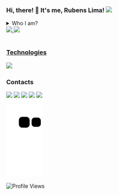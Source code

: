 ### Hi, there! 🚀 It's me, Rubens Lima! <img src="https://media.giphy.com/media/ZbNJojSbuJvIIVGl2t/giphy.gif" width="30">
    
<details>
    <summary>
         Who I am?
    </summary>
    
🏡 I'm Brazilian, I live in Ceará.<br>
🏢 I'm majoring in Information Systems (IFCE)<br>
:mortar_board: I am currently in the 5th semester<br>
📚 I'm mainly studying Node.Js and Express<br>
✏️ I'm also studying ReactJS<br>
:clapper: I would talk for hours about cinema and geek culture<br>
:speech_balloon: If you have any questions or just want to talk about programming, get in touch!<br>
</details>


<div align="left">
  <a href="https://github.com/RubensLFerreira">
  <img height="150em" src="https://github-readme-stats.vercel.app/api?username=RubensLFerreira&show_icons=true&theme=aura&hide_border=true&bg_color=0D1117&include_all_commits=true&count_private=true"/>
  <img height="150em" src="https://github-readme-stats.vercel.app/api/top-langs/?username=RubensLFerreira&layout=compact&langs_count=7&theme=aura&hide_border=true&bg_color=0D1117"/>
</div>

<div style="display: inline_block" border: "1px solid orange"><br>
    <h3>Technologies</h3>
</div>

<div>
    <!-- <kbd>
    <kbd>Front-end && Back-end</kbd>
    <br>
    <br>
     <img align="center" alt="Rubens-HTML" height="30" width="40" src="https://raw.githubusercontent.com/devicons/devicon/master/icons/html5/html5-original.svg">
    <img align="center" alt="Rubens-CSS" height="30" width="40" src="https://raw.githubusercontent.com/devicons/devicon/master/icons/css3/css3-original.svg">
    <img align="center" alt="Rubens-Js" height="30" width="40" src="https://raw.githubusercontent.com/devicons/devicon/master/icons/javascript/javascript-plain.svg">
    <img align="center" alt="Rubens-NodeJS" height="30" width="40" src="https://cdn.jsdelivr.net/gh/devicons/devicon/icons/nodejs/nodejs-original.svg" />
    <img align="center" alt="Rubens-ExpressJS" height="30" width="40" src="https://cdn.jsdelivr.net/gh/devicons/devicon/icons/express/express-original.svg" />
    <img align="center" alt="Rubens-Sequelize" height="30" width="40" src="https://cdn.jsdelivr.net/gh/devicons/devicon/icons/sequelize/sequelize-original.svg" />
    <img align="center" alt="Rubens-PostgreSQL" height="30" width="40" src="https://cdn.jsdelivr.net/gh/devicons/devicon/icons/postgresql/postgresql-original.svg" />
    </kbd> -->
    <a href="https://skillicons.dev">
        <img src="https://skillicons.dev/icons?i=html,css,js,ts,nodejs,prisma,postgres,express,bootstrap,pug&theme=dark" />
    </a>
    <!--     <img align="right" alt="Rubens-pic" height="150" style="border-radius:50px;" src="https://media2.giphy.com/media/13FrpeVH09Zrb2/giphy.gif"> -->
</div>
 
<div> 
    <h3>Contacts</h3>
    <a href="https://www.instagram.com/rubens_heisenberg/" target="_blank"><img src="https://img.shields.io/badge/-Instagram-%23E4405F?style=for-the-badge&logo=instagram&logoColor=white" target="_blank"></a>
    <a href="https://discord.com/channels/@me" target="_blank"><img src="https://img.shields.io/badge/Discord-7289DA?style=for-the-badge&logo=discord&logoColor=white" target="_blank"></a>
    <a href="https://dev.to/rubenslferreira" target="_blank"><img src="https://img.shields.io/badge/dev.to-0A0A0A?style=for-the-badge&logo=dev.to&logoColor=white"></img></a>
    <a href = "mailto:rubensifce00@gmail.com"><img src="https://img.shields.io/badge/Gmail-D14836?style=for-the-badge&logo=gmail&logoColor=white" target="_blank"></a>
    <a href="https://www.linkedin.com/in/rubens-lima-363526149/" target="_blank"><img src="https://img.shields.io/badge/-LinkedIn-%230077B5?style=for-the-badge&logo=linkedin&logoColor=white" target="_blank"></a>
 
![Snake animation](https://github.com/RubensLFerreira/RubensLFerreira/blob/output/github-contribution-grid-snake.svg) 
    
 <!-- [![Ashutosh's github activity graph](https://github-readme-activity-graph.cyclic.app/graph?username=rubenslferreira&bg_color=0d1117&color=04d361&line=5d3299&point=ffffff&area=true&hide_border=true)](https://github.com/ashutosh00710/github-readme-activity-graph) -->
 
 <img src="https://komarev.com/ghpvc/?username=RubensLFerreira&label=Profile%20views&color=218a45&style=flat" alt="Profile Views" />
</div>
